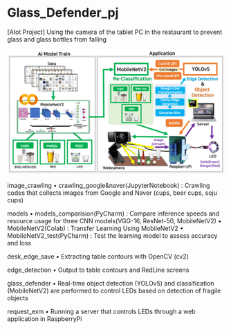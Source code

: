 # Glass_Defender_pj
[AIot Project] Using the camera of the tablet PC in the restaurant to prevent glass and glass bottles from falling

![project structure](project_structure.png)

image_crawling
• crawling_google&naver(JupyterNotebook) : Crawling codes that collects images from Google and Naver (cups, beer cups, soju cups)

models
• models_comparision(PyCharm) : Compare inference speeds and resource usage for three CNN models(VGG-16, ResNet-50, MobileNetV2)
• MobileNetV2(Colab) : Transfer Learning Using MobileNetV2
• MobileNetV2_test(PyCharm) : Test the learning model to assess accuracy and loss

desk_edge_save
• Extracting table contours with OpenCV (cv2)

edge_detection
• Output to table contours and RedLine screens

glass_defender
• Real-time object detection (YOLOv5) and classification (MobileNetV2) are performed to control LEDs based on detection of fragile objects

request_exm
• Running a server that controls LEDs through a web application in RaspberryPi